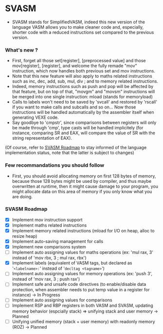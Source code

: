 # SVASM
- SVASM stands for SimplifiedVASM, indeed this new version of the language VASM
allows you to make cleaner code and, especially, shorter code with a reduced instructions set
compared to the previous version.

### What's new ?
+ First, forget all those set[register], [preprocessed value] and those
mov[register], [register], and welcome the fully remade "mov" instruction, which now
handles both previous set and mov instructions.
+ Note that this new feature will also apply to maths related instructions such as
inc, dec, add, sub, mul, div ; and to memory related instructions.
+ Indeed, memory instructions such as push and pop will be affected by that feature,
but on top of that, "movgm" and "movsm" instructions will be merged into one single
instruction: mload (stands for memoryload)
+ Calls to labels won't need to be saved by 'svcall' and restored by 'rscall' if you want
to make calls and subcalls and so on... Now those instructions will be handled automatically
by the assembler itself when generating VEXE code.
+ Say goodbye to 'cmpstr', since comparisons between registers will only be made
through 'cmp', type casts will be handled implicitely (for instance, comparing SR and EAX,
will compare the value of SR with the string representation of EAX).

(Of course, refer to [SVASM Roadmap](#svasm-roadmap) to stay informed of the language
implementation status, note that the latter is subject to changes)

### Few recommandations you should follow
+ First, you should avoid allocating memory on first 128 bytes of memory, because those 128 bytes might be used by compiler, and thus maybe
overwritten at runtime, then it might cause damage to your program, you might allocate data on this area of memory if you only know what you are
doing.

### SVASM Roadmap
* [x] Implement mov instruction support
* [x] Implement maths related instructions
* [x] Implement memory related instructions (mload for I/O on heap, alloc to resize heap)
* [x] Implement auto-saving management for calls
* [x] Implement new comparisons system
* [ ] Implement auto assigning values for maths operations (ex: 'mul rax, 3' instead of 'mov rbx, 3 ; mul rax, rbx')
* [x] Implement labels (equivalent of VASM tags, but declared as '`<labelname>:`' instead of '`decltag <tagname>`')
* [ ] Implement auto assigning values for memory operations (ex: 'push 3', instead of 'mov rax, 3 ; push rax')
* [ ] Implement safe and unsafe code directives (to enable/disable data protection, when assembler needs to put temp value in a register for instance) -> In Progress
* [ ] Implement auto assigning values for comparisons
* [ ] Implement RSP and RBP registers in both VASM and SVASM, updating memory behavior (espcially stack) => unifying stack and user memory -> Planned
* [ ] Unifying unified memory (stack + user memory) with readonly memory (ROZ) -> Planned